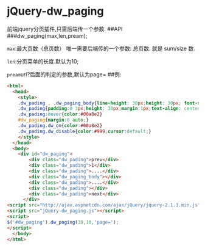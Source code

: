 # jQuery-dw_paging
前端jquery分页插件,只需后端传一个参数.
##API
###dw_paging(max,len,pream);

`max`:最大页数（总页数） 唯一需要后端传的一个参数: 总页数. 就是 sum/size 数.

`len`:分页菜单的长度.默认为10;

`pream`url?后面的判定的参数,默认为page=
##例:
```html
<html>
  <head>
    <style>
    .dw_pading , .dw_paging_body{line-height: 30px;height: 30px; font-size:20px;float: left;}
    .dw_pading{padding:0 3px;height: 30px;margin:1px;text-align: center;cursor:pointer }
    .dw_pading:hover{color:#00a8e2}
    #dw_paging{margin:0 auto;}
    .dw_pading.dw_on{color:#00a8e2}
    .dw_pading.dw_disable{color:#999;cursor:default;}
    </style>
  </head>
  <body>
    <div id="dw_paging">
        <div class="dw_pading">prev</div>
        <div class="dw_pading">1</div>
        <div class="dw_pading">....</div>
        <div class="dw_paging_body"></div>
        <div class="dw_pading">....</div>
        <div class="dw_pading"></div>
        <div class="dw_pading">next</div>
      </div>
<script src="http://ajax.aspnetcdn.com/ajax/jQuery/jquery-2.1.1.min.js"></script>
<script src="jQuery-dw_paging.js"></script>
<script>
$('#dw_paging').dw_paging(30,10,'page=');
</script>
  </body>
</html>
```
